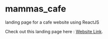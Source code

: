 <h1>mammas_cafe</h1>

landing page for a cafe website using ReactJS

Check out this landing page here : <a href="https://vishalvs04.github.io/mammas_cafe/" target="_blank">Website Link</a>.<br>
